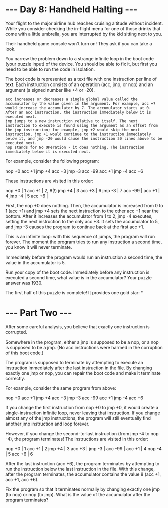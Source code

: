 # --- Day 8: Handheld Halting ---

Your flight to the major airline hub reaches cruising altitude without incident. While you consider
checking the in-flight menu for one of those drinks that come with a little umbrella, you are
interrupted by the kid sitting next to you.

Their handheld game console won't turn on! They ask if you can take a look.

You narrow the problem down to a strange infinite loop in the boot code (your puzzle input) of the
device. You should be able to fix it, but first you need to be able to run the code in isolation.

The boot code is represented as a text file with one instruction per line of text. Each instruction
consists of an operation (acc, jmp, or nop) and an argument (a signed number like +4 or -20).

    acc increases or decreases a single global value called the accumulator by the value given in the argument. For example, acc +7 would increase the accumulator by 7. The accumulator starts at 0. After an acc instruction, the instruction immediately below it is executed next.
    jmp jumps to a new instruction relative to itself. The next instruction to execute is found using the argument as an offset from the jmp instruction; for example, jmp +2 would skip the next instruction, jmp +1 would continue to the instruction immediately below it, and jmp -20 would cause the instruction 20 lines above to be executed next.
    nop stands for No OPeration - it does nothing. The instruction immediately below it is executed next.

For example, consider the following program:

nop +0 acc +1 jmp +4 acc +3 jmp -3 acc -99 acc +1 jmp -4 acc +6

These instructions are visited in this order:

nop +0 | 1 acc +1 | 2, 8(!) jmp +4 | 3 acc +3 | 6 jmp -3 | 7 acc -99 | acc +1 | 4 jmp -4 | 5 acc +6
|

First, the nop +0 does nothing. Then, the accumulator is increased from 0 to 1 (acc +1) and jmp +4
sets the next instruction to the other acc +1 near the bottom. After it increases the accumulator
from 1 to 2, jmp -4 executes, setting the next instruction to the only acc +3. It sets the
accumulator to 5, and jmp -3 causes the program to continue back at the first acc +1.

This is an infinite loop: with this sequence of jumps, the program will run forever. The moment the
program tries to run any instruction a second time, you know it will never terminate.

Immediately before the program would run an instruction a second time, the value in the accumulator
is 5.

Run your copy of the boot code. Immediately before any instruction is executed a second time, what
value is in the accumulator?
Your puzzle answer was 1930.

The first half of this puzzle is complete! It provides one gold star: \*

# --- Part Two ---

After some careful analysis, you believe that exactly one instruction is corrupted.

Somewhere in the program, either a jmp is supposed to be a nop, or a nop is supposed to be a jmp. (No acc instructions were harmed in the corruption of this boot code.)

The program is supposed to terminate by attempting to execute an instruction immediately after the last instruction in the file. By changing exactly one jmp or nop, you can repair the boot code and make it terminate correctly.

For example, consider the same program from above:

nop +0
acc +1
jmp +4
acc +3
jmp -3
acc -99
acc +1
jmp -4
acc +6

If you change the first instruction from nop +0 to jmp +0, it would create a single-instruction infinite loop, never leaving that instruction. If you change almost any of the jmp instructions, the program will still eventually find another jmp instruction and loop forever.

However, if you change the second-to-last instruction (from jmp -4 to nop -4), the program terminates! The instructions are visited in this order:

nop +0 | 1
acc +1 | 2
jmp +4 | 3
acc +3 |
jmp -3 |
acc -99 |
acc +1 | 4
nop -4 | 5
acc +6 | 6

After the last instruction (acc +6), the program terminates by attempting to run the instruction below the last instruction in the file. With this change, after the program terminates, the accumulator contains the value 8 (acc +1, acc +1, acc +6).

Fix the program so that it terminates normally by changing exactly one jmp (to nop) or nop (to jmp). What is the value of the accumulator after the program terminates?
